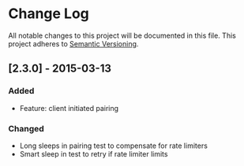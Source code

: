 # Change Log
All notable changes to this project will be documented in this file.
This project adheres to [Semantic Versioning](http://semver.org/).

## [2.3.0] - 2015-03-13
### Added
- Feature: client initiated pairing

### Changed
- Long sleeps in pairing test to compensate for rate limiters
- Smart sleep in test to retry if rate limiter limits
